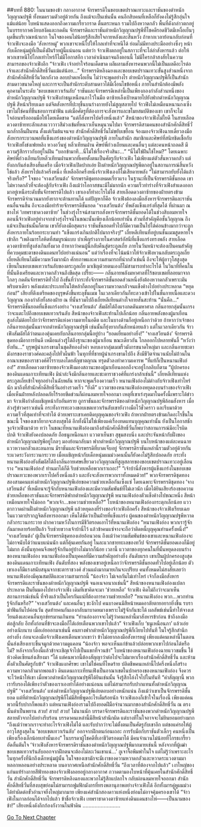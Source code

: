 ##บทที่ 880: ในนามของข้า
กลางอากาศ
จักรพรรดิในขอบเขตปราณเทวะและราชันของตำหนักวิญญาณปฐพี ทั้งหมดรวมตัวอยู่ด้วยกัน
ถึงแม้จะเป็นเช่นนั้น คนอีกสิบคนที่เหลือก็ยังคงไม่รู้สึกอุ่นใจแม้แต่น้อย ใบหน้าแสดงออกถึงความเกรี้ยวกราด ตื่นตระหนก รวมไปถึงหวาดกลัว
พื้นที่ดังกล่าวตกอยู่ในบรรยากาศเงียบสงัดและกดดัน
จักรพรรดิและราชันตำหนักวิญญาณปฐพีที่โชคดีรอดชีวิตมีเหงื่อเย็นๆ ผุดขึ้นบริเวณหน้าผาก ในใจของคนไม่น้อยรู้สึกเสียใจภายหลังและสิ้นหวัง
ถ้าหากเวลาย้อนกลับก่อนที่จ้าวเฟิงจะลงมือ ‘สังหารหมู่’ พวกเขาจะหนีไปให้ไกลเท่าที่จะหนีได้ ย่อมไม่มีทางประมืออย่างซึ่งๆ หน้ากับเด็กหนุ่มผู้ที่เป็นดั่งฝันร้ายผู้นี้แน่นอน
แต่ทว่า
จ้าวเฟิงตกอยู่ในสภาวะที่จะไล่ล่าสังหารแล้ว ต่อให้พวกเขาหนีไปไกลเท่าไหร่ก็ไม่มีโอกาสอีก
เวลาดำเนินมาจนถึงตอนนี้ ไม่มีใครกล้าสงสัยในความสามารถของจ้าวเฟิงอีก
“จ้าวเฟิง เจ้าอย่าใจร้อนเด็ดขาด ผลีผลามสังหารคนพวกนี้ไม่เป็นผลดีอะไรต่อเจ้าและสำนักศักดิ์สิทธิ์วั่นแม้แต่น้อย…”
จักรพรรดิหลิงฉยงและขอบเขตปราณเทวะขั้นสูงส่วนหนึ่งจากสำนักศักดิ์สิทธิ์วั่นวิตกกังวล ลอบปาดเหงื่อเย็น
ไม่ว่าจะพูดอย่างไร ตำหนักวิญญาณปฐพีก็เป็นสำนักสามดาวขนาดใหญ่
และการจะเป็นสำนักระดับสามดาวได้มีเงื่อนไขข้อหนึ่ง ภายในสำนักต้องมีพลังคุกคามในระดับ ‘ขอบเขตเทวาเร้นลับ’
ราชันและจักรพรรดิเหล่านี้เป็นเพียงกองกำลังส่วนหนึ่งของตำหนักวิญญาณปฐพี
จ้าวเฟิงกำธนูเหนือนภาไว้ในมือ ตาซ้ายเล็งเป้าหมายไปยังฟากตำหนักวิญญาณปฐพี สีหน้าเรียบเฉย แต่จิตสังหารที่ปะทุขึ้นบนร่างกายยังไม่สูญสลายไป
จ้าวฟิงไม่เหมือนหนานกงเซิ่ง เขาไม่ใช่คนที่ชื่นชอบการฆ่าฟัน
แต่เมื่อศัตรูที่ต้องการจะสังหารและขโมยสมบัติของเขา เขาก็จะไม่ใจอ่อนหรือออมมือให้โดยเด็ดขาด
“แต่ก็สังหารไปครึ่งหนึ่งแล้ว”
สีหน้าของจ้าวเฟิงไม่ใยดี ในสายเลือดดวงตาซ้ายทะลักแสงแวววาวสีม่วงเข้มที่หนาวเย็นหมุนวนไปมา
จักรพรรดิสามคนของสำนักศักดิ์สิทธิ์วั่นกล้ำกลืนฝืนทน
ตั้งแต่เริ่มต้นจนจบ สำนักศักดิ์สิทธิ์วั่นไม่ขยับเขยื้อน จ้องมองจ้าวเฟิงฉายเดี่ยวลงมือสังหารกระบวนพลที่แข็งแกร่งของตำหนักวิญญาณปฐพี
ภายในสำนัก
สมาชิกและศิษย์ที่สนิทชิดเชื้อกับจ้าวเฟิงทั้งข่งเฟยหลิง หวงอวิ๋นหู่ หลิ่วเทียนฝาน ศิษย์พี่ก่วงเถียนและคนอื่นๆ แต่ละคนหน้าถอดสี มีความรู้สึกราวกับอยู่ในฝัน
“บอกข้ามาที…นี่ไม่ใช่เรื่องจริงสินะ…”
“นี่ไม่ใช่ฝันใช่ไหม?”
โดยเฉพาะศิษย์พี่ก่วงเถียนกับหลิ่วเทียนฝานพวกที่เคยตั้งตนเป็นศัตรูกับจ้าวเฟิง ไม่เพียงแต่ตัวสั่นหวาดกลัว แต่ยังถกกันส่งเสียงสั่นเครือ
เมื่อจ้าวเฟิงเปิดปากเอ่ย ฝั่งตำหนักวิญญาณปฐพีตกอยู่ในสถานการณ์สิ้นหวัง
ใช่แล้ว สังหารไปแล้วครึ่งหนึ่ง ที่เหลืออีกครึ่งหนึ่งจ้าวเฟิงเองก็ไม่เสียดายพลัง
“ไม่สามารถยับยั้งได้แล้วจริงหรือ?”
ใจของ ‘จางเสวียนต้ง’ จักรพรรดิชุดทองหมดเรี่ยวแรง
ในฐานะที่เป็นจักรพรรดิชั้นยอด เขาไม่หวาดกลัวที่จะต้องสู้กับจ้าวเฟิง ถึงแม้ว่าโอกาสชนะมีไม่มากนัก
ความเร็วท่าร่างที่จ้าวเฟิงสำแดงออกมาอยู่เหนือระดับขั้นจักรพรรดิไปแล้ว เขาเองก็ทำอะไรไม่ได้ สายเลือดดวงตาซ้ายของฝ่ายตรงข้าม จักรพรรดิจำนวนมากยังยากจะต้านทานได้
แต่ปัญหาก็คือ
จ้าวเฟิงต้องลงมือสังหารจักรพรรดิและราชันคนอื่นจนสิ้น ถึงจะลงมือทำร้ายจักรพรรดิชั้นยอด ‘จางเสวียนต้ง’ ที่พลังแข็งแกร่งที่สุดได้
ที่ผ่านมา ณ ชางไห่ ‘เทพราชาดวงตาซ้าย’ ในช่วงรุ่งโรจน์สามารถสังหารจักรพรรดิชั้นยอดได้ในช่วงสิบลมหายใจ
ตอนนี้จ้าวเฟิงอยู่ห่างจากช่วงรุ่งโรจน์ในขณะนั้นเพียงเล็กน้อยเท่านั้น ส่วนที่สำคัญคือชั้นวิญญาณ
ถึงแม้จะเป็นเช่นนั้นก็ตาม เขาก็ยังลงมือสุดแรง ราชันชั้นยอดทั่วไปก็มีความเป็นไปได้ค่อนข้างมากว่าจะถูกสังหารภายในร้อยกระบวนท่า
“แข็งแกร่งเกินปกติไปมากจริงๆ!”
เถี่ยหลีเทียนที่อยู่บนชั้นเมฆสูดหายใจเข้าลึก “เพลิงมารโลหิตที่สมบูรณ์แบบ บำเพ็ญร่างกายในศาสตร์อัสนีที่แข็งแกร่งทรงพลัง สายเลือดดวงตาซ้ายที่สูงส่งเกินทั้งมวล ถ้าหากว่าคนผู้นี้กลับคืนสู่ตระกูลเถี่ย ภายในวันหน้าจะต้องเป็นคนสำคัญที่ควบคุมชะตาของดินแดนทวีปอย่างแน่นอน”
แต่ว่าเรื่องที่จะโน้มน้าวให้จ้าวเฟิงหวนกลับตระกูลเถี่ย เถี่ยหลีเทียนไม่มีความหวังมากนัก
ศักยภาพและความสามารถที่น่ากลัวเช่นนี้ ถึงจะให้ผู้อาวุโสสูงสุดเซียนในขอบเขตเทวาเร้นลับของตระกูลเถี่ย มาเชิญด้วยตนเองก็ไม่สามารถทำอะไรได้
ในวินาทีที่คนในที่นั้นตึงเครียดและหวาดกลัวจนถึงขีดสุด
เปรี๊ยะ——
กลิ่นอายพลังมหาศาลที่ไร้ขอบเขตที่ลอยมาจากไกลๆ กดดันจักรพรรดิทั่วไป ถึงขั้นที่ว่ากระทั่งจักรพรรดิชั้นยอดส่วนหนึ่งยังต้องหวาดกลัวเพราะมัน
พริบตาเดียว พลังแต่ละประเภทในใต้หล้าก็ตกอยู่ในความหวาดกลัวจนแข็งค้างไปอย่างประหลาด
“หยุดก่อน!”
เสียงที่ตึงเตรียดของบุรุษดังขึ้นทะลุชั้นเมฆ ในเวลาเดียวกันก็ทะลวงเข้าไปในชั้นกายเนื้อและดวงวิญญาณ
กองกำลังทั้งสองฝ่าย ณ ที่นั้นรวมไปถึงเถี่ยหลีเทียนต่างใจกายสั่นสะท้าน
“นั่นคือ…”
จักรพรรดิชั้นยอดที่แข็งแกร่งอย่าง ‘จางเสวียนต้ง’ สัมผัสได้ถึงแรงกดดันมหาศาล
กลิ่นอายกลุ่มนั้นเกรงว่าจะแตะไปถึงขอบเขตเทวาเร้นลับ
สีหน้าของจ้าวเฟิงสะท้านไปเล็กน้อย กลิ่นอายพลังของผู้มาเยือนสูงส่งไม่ด้อยไปกว่าจักรพรรดิแห่งความตายในอดีต และในบางด้านก็อยู่เหนือกว่าด้วย
ถ้าหากว่าเจ้าของกลิ่นอายกลุ่มนั้นมาจากตำหนักวิญญาณปฐพี เช่นนั้นก็ยุ่งยากกันสักหน่อยแล้ว
แต่ในเวลาเดียวกัน จ้าวเฟิงสัมผัสได้ว่าตนเองคุ้นเคยกับกลิ่นอายกลุ่มนี้อยู่บ้าง
“ยอดเยี่ยมอย่างยิ่ง!”
‘จางเสวียนต้ง’ จักรพรรดิชุดทองมีอาการยินดี เหมือนล่วงรู้ได้ถึงฐานะของผู้มาเยือน
ขณะเดียวกัน ไกลออกไปหลายพันลี้
“หวังว่ายังทัน…”
บุรุษผู้น่าเกรงขามในชุดสีทองล้ำค่า หอบเอากลุ่มเมฆริ้วมังกรขนาดใหญ่มา และกลิ่นอายชะตามังกรของราชวงศ์คละคลุ้งไปทั่วผืนฟ้า
ในทุกที่ที่ชายผู้น่าเกรงขามไปถึง สิ่งมีชีวิตจำนวนนับไม่ถ้วนในอาณาเขตของราชวงศ์ศิโรราบลงโดยสัญชาตญาณ ทรุดตัวลงทำความเคารพ
“ที่แท้ก็เป็นหนานเฟิงอ๋อง!”
สายเลือดดวงตาซ้ายของจ้าวเฟิงมองสถานะของผู้มาเยือนออกถึงจะอยู่ไกลลิบก็ตาม
“ผู้ปกครองของดินแดนเกาะเทียนเฟิง มิน่าล่ะจึงมีกลิ่นอายและชะตาราชวงศ์ที่แกร่งกล้าเช่นนี้”
เถี่ยหลีเทียนแห่งตระกูลเถี่ยเข้าใจทุกอย่างในฉับพลัน
หากจะพูดเรื่องความเร็ว หนานเฟิงอ๋องไม่ต่างกับจ้าวเฟิงเท่าไหร่นัก มาถึงที่สำนักศักดิ์สิทธิ์วั่นอย่างรวดเร็ว
“ยังดี”
แววตาของหนานเฟิงอ๋องหยุดลงบนร่างของจ้าวเฟิง เมื่อเห็นฝ่ายหลังปลอดภัยไร้รอยขีดข่วนก็ผ่อนลมหายใจออกมา
เหตุที่เขาเร่งรุดมาในครั้งนี้เพราะได้ข่าวมา จ้าวเฟิงกำลังเผชิญหน้ากับอันตราย ถูกราชันและจักรพรรดิของตำหนักวิญญาณปฐพีล้อมสังหาร
เมื่อล่วงรู้ข่าวคราวเช่นนี้ กระทั่งการทะลวงขอบเขตเทวาเร้นลับเขายังวางมือไว้ชั่วคราว และรีบมาด้วยความเร็วที่สุดเท่าที่จะทำได้
ด้วยเพราะเขาเคยติดบุญคุณของจ้าวเฟิง ถ้าหากฝ่ายตรงข้ามเกิดอะไรขึ้นในขณะนี้ ใจของเขาก็ยากจะสงบสุขได้
อีกทั้งนี่ไม่ใช่เพียงแค่เรื่องทดแทนบุญคุณเท่านั้น ยังเป็นโอกาสชักจูงจ้าวเฟิงมาด้วย
ทว่า
ในขณะที่หนานเฟิงอ๋องมาถึงสำนักศักดิ์สิทธิ์วั่นก็พบว่าสถานการณ์มีอะไรผิดปกติ
จ้าวเฟิงยังคงปลอดภัย ถือธนูเหนือนภา แววตาเย็นชา สุขุมสงบนิ่ง และประจันหน้ากับฝั่งของตำหนักวิญญาณปฐพีอยู่ไกลๆ
มองย้อนกลับมา
ฟากตำหนักวิญญาณปฐพี บนใบหน้าของแต่ละคนฉายแววหวาดกลัวและลนลาน มีราชันและจักรพรรดิที่บาดเจ็บอยู่
จักรพรรดิราชันเหล่านี้รวมตัวอยู่ด้วยกัน ระแวดระวังกระวนกระวาย เมื่อเผชิญหน้ากับเด็กหนุ่มผมม่วงคนนั้นก็ยังคงไม่รู้สึกปลอดภัย
กระทั่งหนานเฟิงอ๋องยังสัมผัสได้ถึงกลิ่นอายเศษเสี้ยวดวงวิญญาณที่สูญสลายของขอบเขตปราณเทวะอยู่เลือนราง
“หนานเฟิงอ๋อง! ท่านมาได้ก็ดี รีบช่วยเหลือพวกเราเถอะ!”
“เจ้าบ้านี่สังหารผู้แข็งแกร่งในขอบเขตปราณเทวะของพวกเราไปครึ่งหนึ่งแล้ว และยังจะสังหารพวกเราทั้งหมดด้วย!”
พวกจักรพรรดิชุดทองสองสามคนแห่งตำหนักวิญญาณปฐพีเอ่ยขอความช่วยเหลือกันเซ็งแซ่
โดยเฉพาะจักรพรรดิชุดทอง ‘จางเสวียนต้ง’ ที่เหมือนจะรู้จักกับหนานเฟิงอ๋องและมีความสัมพันธ์ที่ไม่เลวนัก
เมื่อได้ยินเสียงร้องขอความช่วยเหลือของราชันและจักรพรรดิฟากตำหนักวิญญาณปฐพี หนานเฟิงอ๋องตัวแข็งค้างไปขณะหนึ่ง สีหน้าเหมือนหายใจไม่ออก
“พวกเจ้า…ขอความช่วยเหลือ?”
ใบหน้าของหนานเฟิงอ๋องกระตุกเล็กน้อย แววตากวาดผ่านฝั่งตำหนักวิญญาณปฐพี แล้วหยุดลงที่ร่างของจ้าวเฟิงอีกครั้ง
สีหน้าของจ้าวเฟิงเรียบเฉย ในแววตาปรากฏจิตสังหารออกมา เห็นได้ชัดว่าเป็นฝ่ายที่แข็งแกร่ง
ผู้คนของตำหนักวิญญาณปฐพีหวาดกลัวกระวนกระวาย ฝากความหวังในการมีชีวิตรอดเอาไว้ที่หนานเฟิงอ๋อง
“หนานเฟิงอ๋อง พวกเรารู้จักกันมาหลายร้อยปีแล้ว รีบช่วยขวางเจ้าบ้านี่ไว้ แล้วข้าคนแซ่จางจะถือว่าติดหนี้บุญคุณท่านครั้งหนึ่ง!”
‘จางเสวียนต้ง’ ผู้เป็นจักรพรรดิชุดทองเอ่ยอ้อนวอน
ถึงแม้ว่าความสัมพันธ์ของเขาและหนานเฟิงอ๋องจะไม่อาจนับได้ว่าแนบแน่นนัก แต่ก็คุ้นเคยกันอยู่
ในละแวกชายทะเลของทวีป จักรพรรดิชั้นยอดเองก็มีอยู่ไม่มาก ดังนั้นทุกคนจึงพอรู้จักกันอยู่บ้างไม่มากก็น้อย
เวลานี้
แววตาของทุกคนในที่นั้นหยุดลงบนร่างของหนานเฟิงอ๋อง
หนานเฟิงอ๋องเป็นบุคคลที่มีความสำคัญอย่างยิ่ง
อันดับแรก เขาเป็นผู้ปกครองสูงสุดของดินแดนเกาะเทียนเฟิง
อันดับที่สอง พลังของเขาอยู่เหนือกว่าจักรพรรดิชั้นยอดทั่วไปอยู่เล็กน้อย ตัวเขาเองก็มีแรงสนับสนุนจากชะตาราชวงศ์ ส่วนแฝงมากมายเกินจะเปรียบ
คนทั้งหมดไม่สงสัยเลยว่าหนานเฟิงอ๋องมีคุณสมบัติและความสามารถนี้
“น้องจ้าว ไม่เจอกันไม่เท่าไหร่ เจ้าก็ลงมือสังหารจักรพรรดิและราชันของตำหนักวิญญาณปฐพี จนอเนจอนาถเช่นนี้”
สีหน้าของหนานเฟิงอ๋องแปลกประหลาด ฝืนยิ้มมองไปทางจ้าวเฟิง
เดิมทีเขาคิดจะมา ‘ช่วยเหลือ’ จ้าวเฟิง คิดไม่ถึงว่าจะมาเห็นสถานการณ์เช่นนี้
ที่จริงแล้วเป็นใครกันแน่ที่ต้องการความช่วยเหลือ?
“หนานเฟิงอ๋อง พวก…พวกท่านรู้จักกันหรือ?”
‘จางเสวียนต้ง’ และคนอื่นๆ ชะงักไป คนบางคนมีสีหน้าหมดอาลัยตายอยากยิ่งขึ้น
รบราฆ่าฟันกันไปค่อนวัน สุดท้ายคนกันเองกลับมาบาดหมางเพราะไม่รู้จักกันซะได้
ผลลัพธ์เช่นนี้ทำให้จางเสวียนต้งและคนอื่นทุกข์ทรมานเกินทน
“ท่านอ๋องอาจจะไม่รู้ว่าคนเหล่านี้มาสังหารข้าก่อน ข้าถึงลงมือต่อสู้กลับ อีกทั้งก่อนที่ข้าจะลงมือก็ได้เอ่ยเตือนพวกเขาไปแล้ว”
จ้าวเฟิงเก็บ ‘ธนูเหนือนภา’ แล้วเอ่ยอย่างเนิบนาบ
เมื่อเอ่ยออกมาเช่นนี้ คนทางฟากตำหนักวิญญาณปฐพีก็เงียบไปทันที ในใจรู้สึกสำนึกอย่างยิ่ง
ก่อนจะลงมือจ้าวเฟิงเคยเตือนพวกเขาว่า ข้าไม่อยากลงมือสังหารหมู่
เพียงแต่คนเหล่านี้ในตอนนั้นส่งเสียงเยาะขึ้นจมูกด้วยความดูแคลน
“น้องจ้าว พอจะเห็นแก่ข้าแล้วปล่อยพวกเขาไปก่อนได้หรือไม่? หลังจากเรื่องนี้แล้วข้าจะเชิญเจ้าไปเป็นแขกที่จวนข้า”
ใบหน้าของหนานเฟิงอ๋องฉายแววขมขื่น ใช้ห้วงคิดเซียนส่งเสียงมา
“ได้ แต่คนพวกนี้ต้องสัญญาว่าต่อไปจะไม่มาหาเรื่องสำนักศักดิ์สิทธิ์วั่น และห้ามตั้งตัวเป็นศัตรูกับข้า”
จ้าวเฟิงผงกศีรษะ
เขาไม่ใช่คนที่โหดร้าย ปลิดชีพคนเหล่านี้ไปครึ่งหนึ่งก็สร้างความหวาดกลัวมากพอแล้ว
ดินแดนเกาะเทียนเฟิงเป็นอาณาเขตในปกครองของหนานเฟิงอ๋อง จึงควรจะไว้หน้าให้เขา
เมื่อพวกตำหนักวิญญาณปฐพีได้ยินเช่นนั้น จึงรู้สึกโล่งใจไปในทันที
“คำสัญญานี้ พวกเรารับรองได้เพียงว่าตัวของเราเองทำได้อย่างแน่อนน แต่ไม่สามารถรับปากแทนทั้งตำหนักวิญญาณปฐพี”
‘จางเสวียนต้ง’ แห่งตำหนักวิญญาณปฐพีเอ่ยตอบอย่างหนักแน่น
ถึงแม้ว่าเขาเป็นจักรพรรดิชั้นยอด แต่ที่ตำหนักวิญญาณปฐพีก็ไม่มีสิทธิ์พูดอะไรเต็มร้อยนัก
จ้าวเฟิงเองก็เข้าใจในเรื่องนี้ เพียงแค่คนพวกนี้รับปากก็พอแล้ว
แต่หนานเฟิงอ๋องรวมไปถึงยอดฝีมือจำนวนมากของสำนักศักดิ์สิทธิ์วั่น ณ ตรงนั้นต่าเป็นพยาน
สวบ! สวบ! สวบ!
ไม่นานนัก บรรดาจักรพรรดิและราชันของพวกตำหนักวิญญาณปฐพีสลายตัวจากไปอย่างรีบร้อน
บรรดาคนเหล่านี้มีสีหน้าสำนึกผิด แต่บางทีในใจอาจจะไม่ยินยอมอย่างมาก
“ถึงแม้ว่าพวกเราจะทำอะไรจ้าวเฟิงไม่ได้ และรับปากว่าจะไม่ตั้งตนเป็นศัตรูกับเขาอีก แต่ขอแค่รอให้ผู้อาวุโสสูงสุดใน ‘ขอบเขตเทวาเร้นลับ’ ออกจากฝึกตนก่อนเถอะ การรับมือกับราชันตัวเล็กๆ คนหนึ่งเป็นเพียงเรื่องเล็กน้อยเท่านั้นเอง”
ในบรรดาผู้โชคดีที่เอาชีวิตรอดมาได้ มีคนจำนวนไม่น้อยที่โกรธเกรี้ยวอัดอั้นตันใจ
‘จ้าวเฟิงสังหารจักรพรรดิราชันของตำหนักวิญญาณปฐพีมากมายเช่นนี้ หลังจากที่ผู้เฒ่าขอบเขตเทวาเร้นลับออกจากฝึกตนจะต้องไม่ละเว้นเขาแน่…’
กูเจาจื้อพึมพำในใจ
แต่ไม่รู้ว่าเพราะอะไร ในทุกครั้งที่นึกถึงเด็กหนุ่มผู้นั้น ในใจของเขามักจะมีเงาของความหวาดกลัวและหวาดระแวงตามมาหลอกหลอนอย่างประหลาด
บนอากาศเหนือสำนักศักดิ์สิทธิ์วั่น
“ถึงเวลาที่ต้องจากไปแล้ว”
เงาใหญ่ของแก่นแท้ร่างกายสีฟ้าทองของจ้าวเฟิงลอยอยู่กลางอากาศ กวาดตามองใบหน้าที่คุ้นเคยในสำนักศักดิ์สิทธิ์วั่น
สำนักศักดิ์สิทธิ์วั่น จักรพรรดิหลิงฉยงและพวกไม่รู้สึกแปลกใจ กลับผ่อนลมหายใจออกมา
สำนักศักดิ์สิทธิ์วั่นที่สงบสุขย่อมไม่สามารถฟูมฟักมังกรที่ทรงพลานุภาพอย่างจ้าวเฟิงได้
อีกทั้งมารคู่หูผมม่วงได้ทำผิดต่อขั้วอำนาจยิ่งใหญ่มากมาย เพียงแค่สำนักสองดาวแห่งหนึ่งย่อมไม่อาจคุ้มครองเขาได้
“จ้าวเฟิงในกาลก่อนได้จากไปแล้ว ข้าชื่อจ้าวเฟิง เทพราชาดวงตาซ้ายแห่งดินแดนชางไห่——เป็นนามของข้า!”
เสียงหนึ่งดังกึกก้องกังวานในฟ้าดิน
…………………….


[Go To Next Chapter]( ./118.md)